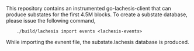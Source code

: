 This repository contains an instrumented go-lachesis-client that can produce substates for the first 4.5M blocks. 
To create a substate database, please issue the following command,
```
	./build/lachesis import events <lachesis-events>
```
While importing the evnent file, the substate.lachesis database is produced.

